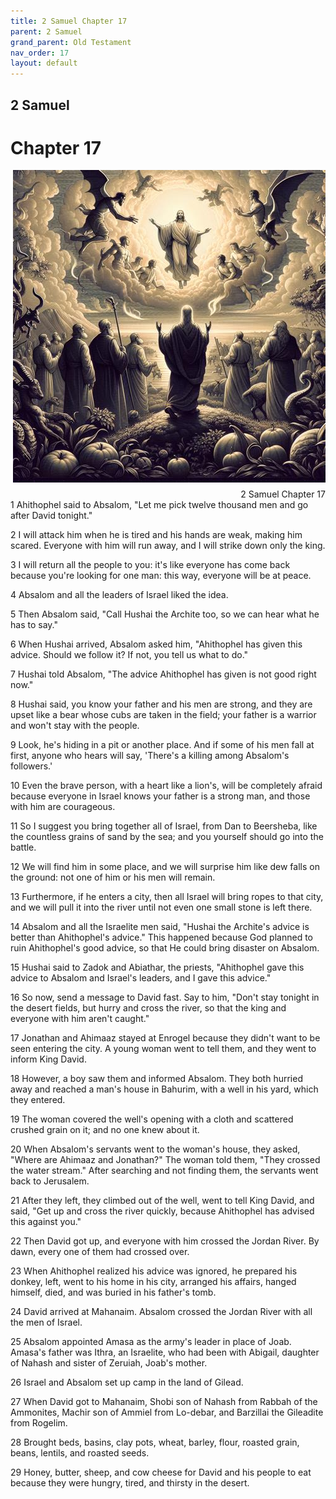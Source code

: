 ```yaml
---
title: 2 Samuel Chapter 17
parent: 2 Samuel
grand_parent: Old Testament
nav_order: 17
layout: default
---
```


## 2 Samuel

# Chapter 17

<div style="clear: both; text-align: right;">
    <img src="/assets/Image/2 Samuel/500/17.jpg" alt="2 Samuel Chapter 17" class="chapter-image" style="max-width: 100%; height: auto; float: right; margin: 0 0 10px 10px; padding-left: 10%;">
    <figcaption style="font-size: 14px;">2 Samuel Chapter 17</figcaption>
</div>
1 Ahithophel said to Absalom, "Let me pick twelve thousand men and go after David tonight."

2 I will attack him when he is tired and his hands are weak, making him scared. Everyone with him will run away, and I will strike down only the king.

3 I will return all the people to you: it's like everyone has come back because you're looking for one man: this way, everyone will be at peace.

4 Absalom and all the leaders of Israel liked the idea.

5 Then Absalom said, "Call Hushai the Archite too, so we can hear what he has to say."

6 When Hushai arrived, Absalom asked him, "Ahithophel has given this advice. Should we follow it? If not, you tell us what to do."

7 Hushai told Absalom, "The advice Ahithophel has given is not good right now."

8 Hushai said, you know your father and his men are strong, and they are upset like a bear whose cubs are taken in the field; your father is a warrior and won't stay with the people.

9 Look, he's hiding in a pit or another place. And if some of his men fall at first, anyone who hears will say, 'There's a killing among Absalom's followers.'

10 Even the brave person, with a heart like a lion's, will be completely afraid because everyone in Israel knows your father is a strong man, and those with him are courageous.

11 So I suggest you bring together all of Israel, from Dan to Beersheba, like the countless grains of sand by the sea; and you yourself should go into the battle.

12 We will find him in some place, and we will surprise him like dew falls on the ground: not one of him or his men will remain.

13 Furthermore, if he enters a city, then all Israel will bring ropes to that city, and we will pull it into the river until not even one small stone is left there.

14 Absalom and all the Israelite men said, "Hushai the Archite's advice is better than Ahithophel's advice." This happened because God planned to ruin Ahithophel's good advice, so that He could bring disaster on Absalom.

15 Hushai said to Zadok and Abiathar, the priests, "Ahithophel gave this advice to Absalom and Israel's leaders, and I gave this advice."

16 So now, send a message to David fast. Say to him, "Don't stay tonight in the desert fields, but hurry and cross the river, so that the king and everyone with him aren't caught."

17 Jonathan and Ahimaaz stayed at Enrogel because they didn't want to be seen entering the city. A young woman went to tell them, and they went to inform King David.

18 However, a boy saw them and informed Absalom. They both hurried away and reached a man's house in Bahurim, with a well in his yard, which they entered.

19 The woman covered the well's opening with a cloth and scattered crushed grain on it; and no one knew about it.

20 When Absalom's servants went to the woman's house, they asked, "Where are Ahimaaz and Jonathan?" The woman told them, "They crossed the water stream." After searching and not finding them, the servants went back to Jerusalem.

21 After they left, they climbed out of the well, went to tell King David, and said, "Get up and cross the river quickly, because Ahithophel has advised this against you."

22 Then David got up, and everyone with him crossed the Jordan River. By dawn, every one of them had crossed over.

23 When Ahithophel realized his advice was ignored, he prepared his donkey, left, went to his home in his city, arranged his affairs, hanged himself, died, and was buried in his father's tomb.

24 David arrived at Mahanaim. Absalom crossed the Jordan River with all the men of Israel.

25 Absalom appointed Amasa as the army's leader in place of Joab. Amasa's father was Ithra, an Israelite, who had been with Abigail, daughter of Nahash and sister of Zeruiah, Joab's mother.

26 Israel and Absalom set up camp in the land of Gilead.

27 When David got to Mahanaim, Shobi son of Nahash from Rabbah of the Ammonites, Machir son of Ammiel from Lo-debar, and Barzillai the Gileadite from Rogelim.

28 Brought beds, basins, clay pots, wheat, barley, flour, roasted grain, beans, lentils, and roasted seeds.

29 Honey, butter, sheep, and cow cheese for David and his people to eat because they were hungry, tired, and thirsty in the desert.


